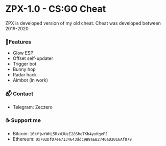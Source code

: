 # ZPX-1.0 - CS:GO Cheat
ZPX is developed version of my old cheat.
Cheat was developed between 2019-2020.

### 🎡Features
* Glow ESP
* Offset self-updater
* Trigger bot
* Bunny hop
* Radar hack
* Aimbot (in work)

### 📬 Contact

* Telegram: Zeczero

### ☕ Support me

* Bitcoin: `16kfjwYWHL5RxWJUeE28SheTKb4yuKqxPJ`
* Ethereum: `0x702DfD7ee7134643ddc9B9aEB2740aD2016Af879`
